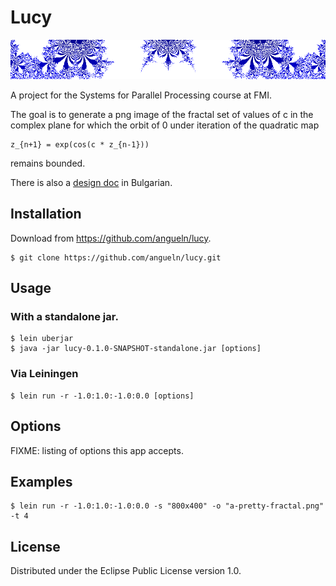 # Lucy

<p align="center">
  <img src="https://raw.githubusercontent.com/angueln/lucy/master/header.png"
  alt="A region of the fractal"/>
</p>

A project for the Systems for Parallel Processing course at FMI.

The goal is to generate a png image of the fractal set of values of c
in the complex plane for which the orbit of 0 under iteration of the
quadratic map
```
z_{n+1} = exp(cos(c * z_{n-1}))
```
remains bounded.

There is also a
[design doc](docs.google.com/document/d/1w_aBWSc3Ac8_EZ7S_cPLk7X6HapUGdtNHkg4S0MU0HM)
in Bulgarian.

## Installation

Download from https://github.com/angueln/lucy.

    $ git clone https://github.com/angueln/lucy.git

## Usage
### With a standalone jar.
    $ lein uberjar
    $ java -jar lucy-0.1.0-SNAPSHOT-standalone.jar [options]

### Via Leiningen
    $ lein run -r -1.0:1.0:-1.0:0.0 [options]

## Options

FIXME: listing of options this app accepts.

## Examples
    $ lein run -r -1.0:1.0:-1.0:0.0 -s "800x400" -o "a-pretty-fractal.png" -t 4

## License

Distributed under the Eclipse Public License version 1.0.

